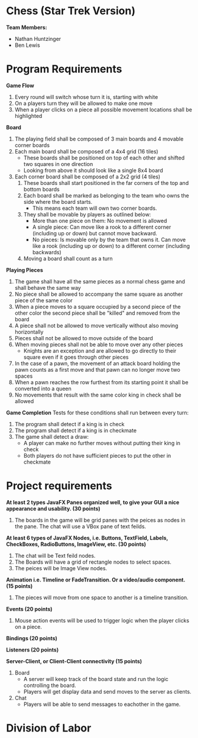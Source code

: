 # Chess (Star Trek Version)


**Team Members:**

- Nathan Huntzinger
- Ben Lewis


# Program Requirements

**Game Flow**
1. Every round will switch whose turn it is, starting with white
2. On a players turn they will be allowed to make one move
3. When a player clicks on a piece all possible movement locations shall be highlighted

**Board**
1. The playing field shall be composed of 3 main boards and 4 movable corner boards
2. Each main board shall be composed of a 4x4 grid (16 tiles)
    - These boards shall be positioned on top of each other and shifted two squares in one direction
    - Looking from above it should look like a single 8x4 board
4. Each corner board shall be composed of a 2x2 grid (4 tiles)
    1. These boards shall start positioned in the far corners of the top and bottom boards
    2. Each board shall be marked as belonging to the team who owns the side where the board starts.
        - This means each team will own two corner boards.
    3. They shall be movable by players as outlined below:
        - More than one piece on them: No movement is allowed
        - A single piece: Can move like a rook to a different corner (including up or down) but cannot move backward.
        - No pieces: Is movable only by the team that owns it. Can move like a rook (including up or down) to a different corner (including backwards)
    4. Moving a board shall count as a turn

**Playing Pieces**
1. The game shall have all the same pieces as a normal chess game and shall behave the same way
2. No piece shall be allowed to accompany the same square as another piece of the same color
3. When a piece moves to a square occupied by a second piece of the other color the second piece shall be "killed" and removed from the board
4. A piece shall not be allowed to move vertically without also moving horizontally
5. Pieces shall not be allowed to move outside of the board
6. When moving pieces shall not be able to move over any other pieces
    - Knights are an exception and are allowed to go directly to their square even if it goes through other pieces
7. In the case of a pawn, the movement of an attack board holding the pawn counts as a first move and that pawn can no longer move two spaces
8. When a pawn reaches the row furthest from its starting point it shall be converted into a queen
9. No movements that result with the same color king in check shall be allowed

**Game Completion**
Tests for these conditions shall run between every turn:
1. The program shall detect if a king is in check
2. The program shall detect if a king is in checkmate
3. The game shall detect a draw:
    - A player can make no further moves without putting their king in check
    - Both players do not have sufficient pieces to put the other in checkmate
    
# Project requirements
**At least 2 types JavaFX Panes organized well, to give your GUI a nice appearance and usability. (30 points)**
1. The boards in the game will be grid panes with the peices as nodes in the pane. The chat will use a VBox pane of text feilds.

**At least 6 types of JavaFX Nodes, i.e. Buttons, TextField, Labels, CheckBoxes, RadioButtons, ImageView, etc. (30 points)**
1. The chat will be Text feild nodes.
2. The Boards will have a grid of rectangle nodes to select spaces.
3. The peices will be Image View nodes.

**Animation i.e. Timeline or FadeTransition.  Or a video/audio component. (15 points)**
1. The pieces will move from one space to another is a timeline transition.

**Events (20 points)**
1. Mouse action events will be used to trigger logic when the player clicks on a piece.

**Bindings (20 points)**

**Listeners (20 points)**

**Server-Client, or Client-Client connectivity (15 points)**
1. Board
    - A server will keep track of the board state and run the logic controlling the board.
    - Players will get display data and send moves to the server as clients.
2. Chat
    - Players will be able to send messages to eachother in the game.

# Division of Labor
